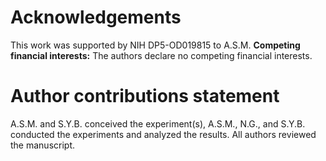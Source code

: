 # Acknowledgements

This work was supported by NIH DP5-OD019815 to A.S.M. **Competing financial interests:** The authors declare no competing financial interests.

# Author contributions statement

A.S.M. and S.Y.B. conceived the experiment(s),  A.S.M., N.G., and S.Y.B. conducted the experiments and analyzed the results.  All authors reviewed the manuscript.
